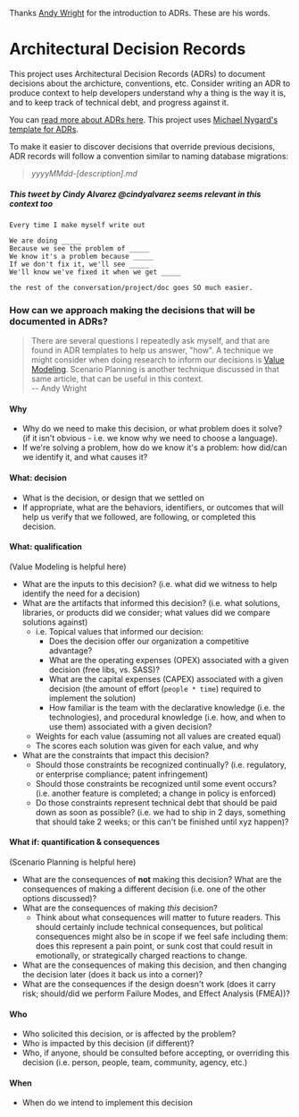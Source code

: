 Thanks [Andy Wright](https://github.com/losandes) for the introduction to ADRs.
These are his words.

# Architectural Decision Records

This project uses Architectural Decision Records (ADRs) to document decisions
about the archicture, conventions, etc. Consider writing an ADR to produce
context to help developers understand why a thing is the way it is, and to keep
track of technical debt, and progress against it.

You can [read more about ADRs
here](https://github.com/joelparkerhenderson/architecture_decision_record).
This project uses [Michael Nygard's template for
ADRs](https://github.com/joelparkerhenderson/architecture_decision_record/blob/master/adr_template_by_michael_nygard.md).

To make it easier to discover decisions that override previous decisions, ADR
records will follow a convention similar to naming database migrations:

> _yyyyMMdd-[description].md_

##### This tweet by Cindy Alvarez @cindyalvarez seems relevant in this context too

    Every time I make myself write out

    We are doing _____
    Because we see the problem of _____
    We know it's a problem because _____
    If we don't fix it, we'll see _____
    We'll know we've fixed it when we get _____

    the rest of the conversation/project/doc goes SO much easier.

### How can we approach making the decisions that will be documented in ADRs?

> There are several questions I repeatedly ask myself, and that are found in ADR
> templates to help us answer, "how". A technique we might consider when doing
> research to inform our decisions is [Value
> Modeling](https://www.nytimes.com/2018/09/01/opinion/sunday/how-make-big-decision.html).
> Scenario Planning is another technique discussed in that same article, that can
> be useful in this context.<br />-- Andy Wright

#### Why

* Why do we need to make this decision, or what problem does it solve? (if it
  isn't obvious - i.e. we know why we need to choose a language).
* If we're solving a problem, how do we know it's a problem: how did/can we
  identify it, and what causes it?

#### What: decision

* What is the decision, or design that we settled on
* If appropriate, what are the behaviors, identifiers, or outcomes that will
  help us verify that we followed, are following, or completed this decision.

#### What: qualification

(Value Modeling is helpful here)

* What are the inputs to this decision? (i.e. what did we witness to help
  identify the need for a decision)
* What are the artifacts that informed this decision? (i.e. what solutions,
  libraries, or products did we consider; what values did we compare solutions
  against)
  * i.e. Topical values that informed our decision:
    * Does the decision offer our organization a competitive advantage?
    * What are the operating expenses (OPEX) associated with a given decision
      (free libs, vs. SASS)?
    * What are the capital expenses (CAPEX) associated with a given decision
      (the amount of effort (`people * time`) required to implement the
      solution)
    * How familiar is the team with the declarative knowledge (i.e. the
      technologies), and procedural knowledge (i.e. how, and when to use them)
      associated with a given decision?
  * Weights for each value (assuming not all values are created equal)
  * The scores each solution was given for each value, and why
* What are the constraints that impact this decision?
  * Should those constraints be recognized continually? (i.e. regulatory, or
    enterprise compliance; patent infringement)
  * Should those constraints be recognized until some event occurs? (i.e.
    another feature is completed; a change in policy is enforced)
  * Do those constraints represent technical debt that should be paid down as
    soon as possible? (i.e. we had to ship in 2 days, something that should
    take 2 weeks; or this can't be finished until xyz happen)?

#### What if: quantification & consequences

(Scenario Planning is helpful here)

* What are the consequences of **not** making this decision? What are the
  consequences of making a different decision (i.e. one of the other options
  discussed)?
* What are the consequences of making _this_ decision?
  * Think about what consequences will matter to future readers. This should
    certainly include technical consequences, but political consequences might
    also be in scope if we feel safe including them: does this represent a pain
    point, or sunk cost that could result in emotionally, or strategically
    charged reactions to change.
* What are the consequences of making this decision, and then changing the
  decision later (does it back us into a corner)?
* What are the consequences if the design doesn't work (does it carry risk;
  should/did we perform Failure Modes, and Effect Analysis (FMEA))?

#### Who

* Who solicited this decision, or is affected by the problem?
* Who is impacted by this decision (if different)?
* Who, if anyone, should be consulted before accepting, or overriding this
  decision (i.e. person, people, team, community, agency, etc.)

#### When

* When do we intend to implement this decision

